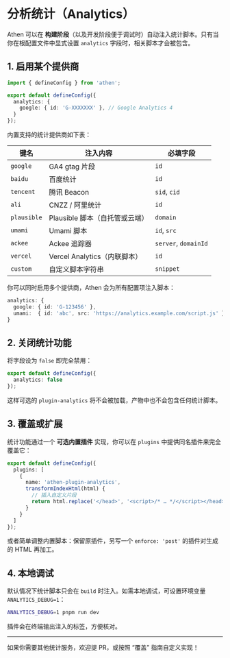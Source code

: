 # 分析统计（Analytics）

Athen 可以在 **构建阶段**（以及开发阶段便于调试时）自动注入统计脚本。只有当你在根配置文件中显式设置 `analytics` 字段时，相关脚本才会被包含。

## 1. 启用某个提供商

```ts title="athen.config.ts"
import { defineConfig } from 'athen';

export default defineConfig({
  analytics: {
    google: { id: 'G-XXXXXXX' }, // Google Analytics 4
  }
});
```

内置支持的统计提供商如下表：

| 键名 | 注入内容 | 必填字段 |
|------|-----------|----------|
| `google`   | GA4 gtag 片段 | `id` |
| `baidu`    | 百度统计 | `id` |
| `tencent`  | 腾讯 Beacon | `sid`, `cid` |
| `ali`      | CNZZ / 阿里统计 | `id` |
| `plausible`| Plausible 脚本（自托管或云端） | `domain` |
| `umami`    | Umami 脚本 | `id`, `src` |
| `ackee`    | Ackee 追踪器 | `server`, `domainId` |
| `vercel`   | Vercel Analytics（内联脚本） | `id` |
| `custom`   | 自定义脚本字符串 | `snippet` |

你可以同时启用多个提供商，Athen 会为所有配置项注入脚本：

```ts
analytics: {
  google: { id: 'G-123456' },
  umami:  { id: 'abc', src: 'https://analytics.example.com/script.js' }
}
```

## 2. 关闭统计功能

将字段设为 `false` 即完全禁用：

```ts
export default defineConfig({
  analytics: false
});
```

这样可选的 `plugin-analytics` 将不会被加载，产物中也不会包含任何统计脚本。

## 3. 覆盖或扩展

统计功能通过一个 **可选内置插件** 实现，你可以在 `plugins` 中提供同名插件来完全覆盖它：

```ts
export default defineConfig({
  plugins: [
    {
      name: 'athen-plugin-analytics',
      transformIndexHtml(html) {
        // 插入自定义片段
        return html.replace('</head>', '<script>/* … */</script></head>');
      }
    }
  ]
});
```

或者简单调整内置脚本：保留原插件，另写一个 `enforce: 'post'` 的插件对生成的 HTML 再加工。

## 4. 本地调试

默认情况下统计脚本只会在 `build` 时注入。如需本地调试，可设置环境变量 `ANALYTICS_DEBUG=1`：

```bash
ANALYTICS_DEBUG=1 pnpm run dev
```

插件会在终端输出注入的标签，方便核对。

---

如果你需要其他统计服务，欢迎提 PR，或按照 “覆盖” 指南自定义实现！
